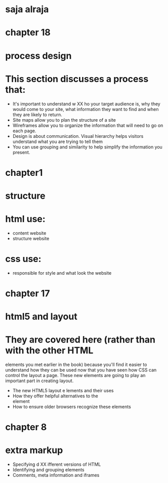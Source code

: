 # saja alraja
# chapter 18
 # process design
 

# This section discusses a process that:

- It's important to understand w XX ho your target audience
is, why they would come to your site, what information
they want to find and when they are likely to return.
- Site maps allow you to plan the structure of a site
- Wireframes allow you to organize the information that
will need to go on each page.
- Design is about communication. Visual hierarchy helps
visitors understand what you are trying to tell them
- You can use grouping and similarity to help simplify
the information you present.
# chapter1
# structure
# html use:
+ content website
+ structure website
# css use:
* responsible for style and what look the website 


# chapter 17
# html5 and layout
#  They are covered here (rather than with the other HTML
elements you met earlier in the book) because you'll find
it easier to understand how they can be used now that you
have seen how CSS can control the layout a page. These
new elements are going to play an important part in creating layout.
- The new HTML5 layout e  lements and their uses
- How they offer helpful alternatives to the <div> element
- How to ensure older browsers recognize these elements

# chapter 8
# extra markup
- Specifying d XX ifferent versions of HTML
- Identifying and grouping elements
- Comments, meta information and iframes


